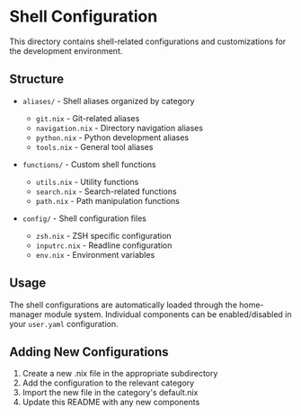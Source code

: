 # Shell Configuration

This directory contains shell-related configurations and customizations for the development environment.

## Structure

- `aliases/` - Shell aliases organized by category
  - `git.nix` - Git-related aliases
  - `navigation.nix` - Directory navigation aliases
  - `python.nix` - Python development aliases
  - `tools.nix` - General tool aliases

- `functions/` - Custom shell functions
  - `utils.nix` - Utility functions
  - `search.nix` - Search-related functions
  - `path.nix` - Path manipulation functions

- `config/` - Shell configuration files
  - `zsh.nix` - ZSH specific configuration
  - `inputrc.nix` - Readline configuration
  - `env.nix` - Environment variables

## Usage

The shell configurations are automatically loaded through the home-manager module system. Individual components can be enabled/disabled in your `user.yaml` configuration.

## Adding New Configurations

1. Create a new .nix file in the appropriate subdirectory
2. Add the configuration to the relevant category
3. Import the new file in the category's default.nix
4. Update this README with any new components 